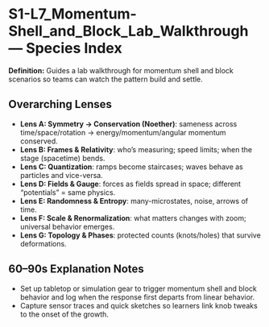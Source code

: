 # S1-L7_Momentum-Shell_and_Block_Lab_Walkthrough — Species Index
**Definition:** Guides a lab walkthrough for momentum shell and block scenarios so teams can watch the pattern build and settle.

## Overarching Lenses

- **Lens A: Symmetry -> Conservation (Noether)**: sameness across time/space/rotation → energy/momentum/angular momentum conserved.
- **Lens B: Frames & Relativity**: who’s measuring; speed limits; when the stage (spacetime) bends.
- **Lens C: Quantization**: ramps become staircases; waves behave as particles and vice-versa.
- **Lens D: Fields & Gauge**: forces as fields spread in space; different “potentials” = same physics.
- **Lens E: Randomness & Entropy**: many-microstates, noise, arrows of time.
- **Lens F: Scale & Renormalization**: what matters changes with zoom; universal behavior emerges.
- **Lens G: Topology & Phases**: protected counts (knots/holes) that survive deformations.

## 60–90s Explanation Notes
- Set up tabletop or simulation gear to trigger momentum shell and block behavior and log when the response first departs from linear behavior.
- Capture sensor traces and quick sketches so learners link knob tweaks to the onset of the growth.
